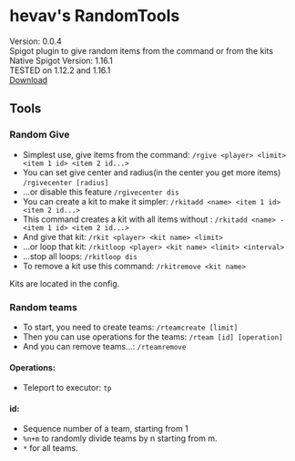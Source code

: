 # hevav's RandomTools

Version: 0.0.4<br>
Spigot plugin to give random items from the command or from the kits<br>
Native Spigot Version: 1.16.1<br>
TESTED on 1.12.2 and 1.16.1<br>
[Download](https://github.com/hevav/RandomTools/releases)

## Tools
### Random Give

-   Simplest use, give items from the command:
        ``/rgive <player> <limit> <item 1 id> <item 2 id...>``
-   You can set give center and radius(in the center you get more items)
        ``/rgivecenter [radius]``
-   ...or disable this feature
        ``/rgivecenter dis``
-   You can create a kit to make it simpler:
        ``/rkitadd <name> <item 1 id> <item 2 id...>``
-   This command creates a kit with all items without <item n id>:
        ``/rkitadd <name> -<item 1 id> <item 2 id...>``
-   And give that kit:
        ``/rkit <player> <kit name> <limit>``
-   ...or loop that kit:
        ``/rkitloop <player> <kit name> <limit> <interval>``
-   ...stop all loops:
        ``/rkitloop dis``
-   To remove a kit use this command:
        ``/rkitremove <kit name>``
 
 Kits are located in the config.
 
### Random teams

-   To start, you need to create teams:
        ``/rteamcreate [limit]``
-   Then you can use operations for the teams:
        ``/rteam [id] [operation]``
-   And you can remove teams...:
        ``/rteamremove``

#### Operations:
-   Teleport to executor: ``tp``

#### id:
-   Sequence number of a team, starting from 1
-   ``%n+m`` to randomly divide teams by n starting from m.
-   ``*`` for all teams.